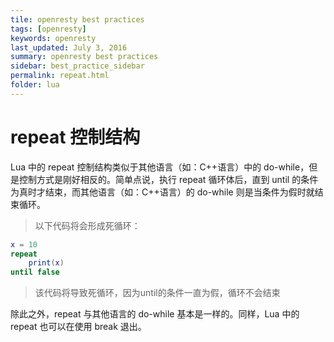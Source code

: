 ```yaml
---
tile: openresty best practices
tags: [openresty]
keywords: openresty
last_updated: July 3, 2016
summary: openresty best practices
sidebar: best_practice_sidebar
permalink: repeat.html
folder: lua
---
```

# repeat 控制结构

Lua 中的 repeat 控制结构类似于其他语言（如：C++语言）中的 do-while，但是控制方式是刚好相反的。简单点说，执行 repeat 循环体后，直到 until 的条件为真时才结束，而其他语言（如：C++语言）的 do-while 则是当条件为假时就结束循环。

> 以下代码将会形成死循环：

```lua
x = 10
repeat
    print(x)
until false
```

> 该代码将导致死循环，因为until的条件一直为假，循环不会结束

除此之外，repeat 与其他语言的 do-while 基本是一样的。同样，Lua 中的 repeat 也可以在使用 break 退出。

